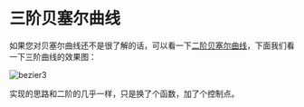 # 三阶贝塞尔曲线

如果您对贝塞尔曲线还不是很了解的话，可以看一下[二阶贝塞尔曲线](https://github.com/linsir6/AndroidNote/blob/master/Android%E8%87%AA%E5%AE%9A%E4%B9%89View/%E4%BA%8C%E9%98%B6%E8%B4%9D%E5%A1%9E%E5%B0%94%E6%9B%B2%E7%BA%BF.md)，下面我们看一下三阶曲线的效果图：



![bezier3](/Users/mac/Desktop/bezier3.gif)





实现的思路和二阶的几乎一样，只是换了个函数，加了个控制点。







